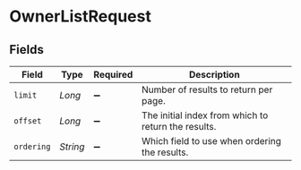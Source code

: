 # OwnerListRequest


## Fields

| Field                                               | Type                                                | Required                                            | Description                                         |
| --------------------------------------------------- | --------------------------------------------------- | --------------------------------------------------- | --------------------------------------------------- |
| `limit`                                             | *Long*                                              | :heavy_minus_sign:                                  | Number of results to return per page.               |
| `offset`                                            | *Long*                                              | :heavy_minus_sign:                                  | The initial index from which to return the results. |
| `ordering`                                          | *String*                                            | :heavy_minus_sign:                                  | Which field to use when ordering the results.       |